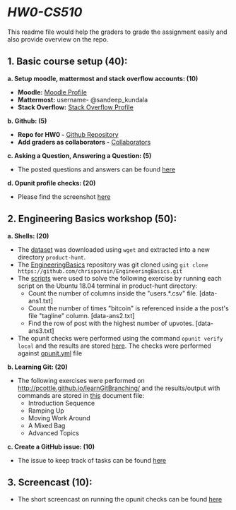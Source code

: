 # ***HW0-CS510***

This readme file would help the graders to grade the assignment easily and also provide overview on the repo.

## **1. Basic course setup (40):**
**a. Setup moodle, mattermost and stack overflow accounts: (10)**
* **Moodle:** [Moodle Profile](https://moodle-courses1920.wolfware.ncsu.edu/user/profile.php?id=110702)
* **Mattermost:** username- @sandeep_kundala
* **Stack Overflow:** [Stack Overflow Profile](https://stackoverflow.com/c/ncsu/users/381/?tab=profile)

**b. Github: (5)**
* **Repo for HW0 -** [Github Repository](https://github.ncsu.edu/skundal/HW0-CS510)
* **Add graders as collaborators -** [Collaborators](https://github.ncsu.edu/skundal/HW0-CS510/settings/collaboration)

**c. Asking a Question, Answering a Question: (5)**
* The posted questions and answers can be found [here](https://stackoverflow.com/c/ncsu/users/381/?tab=profile)

**d. Opunit profile checks: (20)**
* Please find the screenshot [here](https://github.ncsu.edu/skundal/HW0-CS510/blob/master/hw0-opunit_profile_check.png)


## **2. Engineering Basics workshop (50):**
**a. Shells: (20)**
* The [dataset](https://s3-us-west-2.amazonaws.com/producthunt-downloads/ph-export--2016-04-01.tar.gz) was downloaded using `wget` and extracted into a new directory `product-hunt`.
* The [EngineeringBasics](https://github.com/chrisparnin/EngineeringBasics.git) repository was git cloned using `git clone https://github.com/chrisparnin/EngineeringBasics.git`
* The [scripts](https://github.ncsu.edu/skundal/HW0-CS510/blob/master/Scripts.txt) were used to solve the following exercise by running each script on the Ubuntu 18.04 terminal in product-hunt directory:
    * Count the number of columns inside the "users.\*.csv" file. [data-ans1.txt]
    * Count the number of times "bitcoin" is referenced inside a the post's file "tagline" column. [data-ans2.txt]
    * Find the row of post with the highest number of upvotes. [data-ans3.txt]
* The opunit checks were performed using the command `opunit verify local` and the results are stored [here](https://github.ncsu.edu/skundal/HW0-CS510/blob/master/hw0-opunit_local_check.png). The checks were performed against [opunit.yml](https://github.ncsu.edu/skundal/HW0-CS510/blob/master/opunit.yml) file

**b. Learning Git: (20)**
* The following exercises were performed on http://pcottle.github.io/learnGitBranching/ and the results/output with commands are stored in [this](https://github.ncsu.edu/skundal/HW0-CS510/blob/master/git.docx) document file:
  * Introduction Sequence
  * Ramping Up
  * Moving Work Around
  * A Mixed Bag
  * Advanced Topics
  
**c. Create a GitHub issue: (10)**
* The issue to keep track of tasks can be found [here](https://github.ncsu.edu/skundal/HW0-CS510/issues/1)

## **3. Screencast (10):**
* The short screencast on running the opunit checks can be found [here]()
